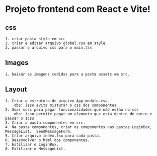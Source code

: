 # Projeto frontend com React e Vite!

## css
    1. criar pasta style em src
    2. criar e editar arquivo global.css em style
    3. passar o arquivo css para o main.tsx

## Images
    1. baixar as imagens cedidas para a pasta assets em src.

## Layout
    1. Criar a estrutura do arquivo App.module.css
        obs: isso evita misturar o css dos componentes
    2. Usar scss para pegar funcionalidades que não estão no css
        obs: isso permite pegar um elemento que esta dentro de outro e passar o scss
    3. Criar a pasta componentes em src.
    4. Na pasta componentes, criar os componentes nas pastas LoginBox, MessageList,  SendMessageForm. 
    5. Criar arquivo index.tsx para cada pasta.
    6. Desenvolver o html dos componentes.
    7. Estilizar o LoginBox.
    8. Estilizar o MessageList.
    